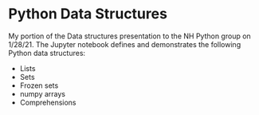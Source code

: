 # Python Data Structures

My portion of the Data structures presentation to the NH Python group on 1/28/21. The Jupyter notebook defines and demonstrates the following Python data structures:

- Lists
- Sets
- Frozen sets
- numpy arrays
- Comprehensions

